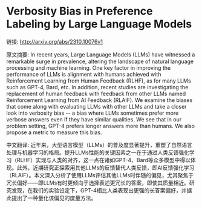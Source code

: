 # Verbosity Bias in Preference Labeling by Large Language Models

链接: http://arxiv.org/abs/2310.10076v1

原文摘要:
In recent years, Large Language Models (LLMs) have witnessed a remarkable
surge in prevalence, altering the landscape of natural language processing and
machine learning. One key factor in improving the performance of LLMs is
alignment with humans achieved with Reinforcement Learning from Human Feedback
(RLHF), as for many LLMs such as GPT-4, Bard, etc. In addition, recent studies
are investigating the replacement of human feedback with feedback from other
LLMs named Reinforcement Learning from AI Feedback (RLAIF). We examine the
biases that come along with evaluating LLMs with other LLMs and take a closer
look into verbosity bias -- a bias where LLMs sometimes prefer more verbose
answers even if they have similar qualities. We see that in our problem
setting, GPT-4 prefers longer answers more than humans. We also propose a
metric to measure this bias.

中文翻译:
近年来，大型语言模型（LLMs）的普及度显著提升，重塑了自然语言处理与机器学习的格局。提升LLMs性能的关键因素之一在于通过人类反馈强化学习（RLHF）实现与人类的对齐，这一点在诸如GPT-4、Bard等众多模型中得以体现。此外，近期研究正探索用其他LLMs的反馈替代人类反馈，即AI反馈强化学习（RLAIF）。本文深入分析了使用LLMs评估其他LLMs时伴随的偏见，尤其聚焦于冗长偏好——即LLMs有时更倾向于选择表述更冗长的答案，即使其质量相近。研究发现，在我们的实验设定下，GPT-4相比人类表现出更强的长答案偏好，并据此提出了一种量化该偏见的度量方法。
